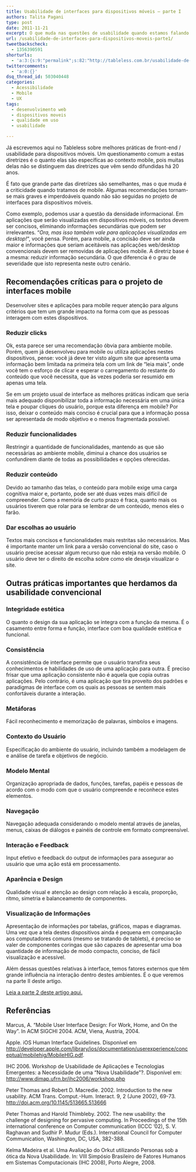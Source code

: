```yaml
---
title: Usabilidade de interfaces para dispositivos móveis – parte I
authors: Talita Pagani
type: post
date: 2011-11-21
excerpt: O que muda nas questões de usabilidade quando estamos falando em dispositivos móveis?
url: /usabilidade-de-interfaces-para-dispositivos-moveis-parte1/
tweetbackscheck:
  - 1356390591
shorturls:
  - 'a:3:{s:9:"permalink";s:82:"http://tableless.com.br/usabilidade-de-interfaces-para-dispositivos-moveis-parte1/";s:7:"tinyurl";s:26:"http://tinyurl.com/cmvg7x8";s:4:"isgd";s:19:"http://is.gd/EdGNj5";}'
twittercomments:
  - 'a:0:{}'
dsq_thread_id: 503040448
categories:
  - Acessibilidade
  - Mobile
  - UX
tags:
  - desenvolvimento web
  - dispositivos moveis
  - qualidade em uso
  - usabilidade

---
```

Já escrevemos aqui no Tableless sobre melhores práticas de front-end / usabilidade para dispositivos móveis. Um questionamento comum a estas diretrizes é o quanto elas são específicas ao contexto mobile, pois muitas delas não se distinguem das diretrizes que vêm sendo difundidas há 20 anos.

É fato que grande parte das diretrizes são semelhantes, mas o que muda é a criticidade quando tratamos de mobile. Algumas recomendações tornam-se mais graves e imperdoáveis quando não são seguidas no projeto de interfaces para dispositivos móveis.

Como exemplo, podemos usar a questão da densidade informacional. Em aplicações que serão visualizadas em dispositivos móveis, os textos devem ser concisos, eliminando informações secundárias que podem ser irrelevantes. &#8220;_Ora, mas isso também vale para aplicações visualizadas em desktop!_&#8220;, você pensa. Porém, para mobile, a concisão deve ser ainda maior e informações que seriam aceitáveis nas aplicações web/desktop convencionais devem ser removidas de aplicações mobile. A diretriz base é a mesma: reduzir informação secundária. O que diferencia é o grau de severidade que isto representa neste outro cenário.

## Recomendações críticas para o projeto de interfaces mobile

Desenvolver sites e aplicações para mobile requer atenção para alguns critérios que tem um grande impacto na forma com que as pessoas interagem com estes dispositivos.

### Reduzir clicks

Ok, esta parece ser uma recomendação óbvia para ambiente mobile. Porém, quem já desenvolveu para mobile ou utiliza aplicações nestes dispositivos, pense: você já deve ter visto algum site que apresenta uma informação bem limitada na primeira tela com um link de “leia mais”, onde você tem o esforço de clicar e esperar o carregamento do restante do conteúdo que você necessita, que às vezes poderia ser resumido em apenas uma tela.

Se em um projeto usual de interface as melhores práticas indicam que seria mais adequado disponibilizar toda a informação necessária em uma única tela e poupar cliques do usuário, porque esta diferença em mobile? Por isso, deixar o conteúdo mais conciso é crucial para que a informação possa ser apresentada de modo objetivo e o menos fragmentada possível.

### Reduzir funcionalidades

Restringir a quantidade de funcionalidades, mantendo as que são necessárias ao ambiente mobile, diminui a chance dos usuários se confundirem diante de todas as possibilidades e opções oferecidas.

### Reduzir conteúdo

Devido ao tamanho das telas, o conteúdo para mobile exige uma carga cognitiva maior e, portanto, pode ser até duas vezes mais difícil de compreender. Como a memória de curto prazo é fraca, quanto mais os usuários tiverem que rolar para se lembrar de um conteúdo, menos eles o farão.

### Dar escolhas ao usuário

Textos mais concisos e funcionalidades mais restritas são necessários. Mas é importante manter um link para a versão convencional do site, caso o usuário precise acessar algum recurso que não esteja na versão mobile. O usuário deve ter o direito de escolha sobre como ele deseja visualizar o site.

## Outras práticas importantes que herdamos da usabilidade convencional

### Integridade estética

O quanto o design da sua aplicação se integra com a função da mesma. É o casamento entre forma e função, interface com boa qualidade estética e funcional.

### Consistência

A consistência de interface permite que o usuário transfira seus conhecimentos e habilidades de uso de uma aplicação para outra. É preciso frisar que uma aplicação consistente não é aquela que copia outras aplicações. Pelo contrário, é uma aplicação que tira proveito dos padrões e paradigmas de interface com os quais as pessoas se sentem mais confortáveis durante a interação.

### Metáforas

Fácil reconhecimento e memorização de palavras, símbolos e imagens.

### Contexto do Usuário

Especificação do ambiente do usuário, incluindo também a modelagem de e análise de tarefa e objetivos de negócio.

### Modelo Mental

Organização apropriada de dados, funções, tarefas, papéis e pessoas de acordo com o modo com que o usuário compreende e reconhece estes elementos.

### Navegação

Navegação adequada considerando o modelo mental através de janelas, menus, caixas de diálogos e painéis de controle em formato compreensível.

### Interação e Feedback

Input efetivo e feedback do output de informações para assegurar ao usuário que uma ação está em processamento.

### Aparência e Design

Qualidade visual e atenção ao design com relação à escala, proporção, ritmo, simetria e balanceamento de componentes.

### Visualização de Informações

Apresentação de informações por tabelas, gráficos, mapas e diagramas. Uma vez que a tela destes dispositivos ainda é pequena em comparação aos computadores comuns (mesmo se tratando de tablets), é preciso se valer de componentes coringas que são capazes de apresentar uma boa quantidade de informação de modo compacto, conciso, de fácil visualização e acessível.

Além dessas questões relativas à interface, temos fatores externos que têm grande influência na interação dentro destes ambientes. É o que veremos na parte II deste artigo.

[Leia a parte 2 deste artigo aqui.][1]

## Referências

Marcus, A. “Mobile User Interface Design: For Work, Home, and On the Way”. In ACM SIGCHI 2004. ACM, Viena, Austria, 2004.

Apple. iOS Human Interface Guidelines. Disponível em <span style="text-decoration: underline"><a href="http://developer.apple.com/library/ios/documentation/userexperience/conceptual/mobilehig/MobileHIG.pdf">http://developer.apple.com/library/ios/documentation/userexperience/conceptual/mobilehig/MobileHIG.pdf</a></span>.

IHC 2006. Workshop de Usabilidade de Aplicações e Tecnologias Emergentes: a Necessidade de uma “Nova Usabilidade”?. Disponível em: <http://www.dimap.ufrn.br/ihc2006/workshop.php>

Peter Thomas and Robert D. Macredie. 2002. Introduction to the new usability. ACM Trans. Comput.-Hum. Interact. 9, 2 (June 2002), 69-73. <http://doi.acm.org/10.1145/513665.513666>

Peter Thomas and Harold Thimbleby. 2002. The new usability: the challenge of designing for pervasive computing. In Proceedings of the 15th international conference on Computer communication (ICCC &#8217;02), S. V. Raghavan and Sudhir P. Mudur (Eds.). International Council for Computer Communication, Washington, DC, USA, 382-388.

Kelma Madeira et al. Uma Avaliação do Orkut utilizando Personas sob a ótica da Nova Usabilidade. In: VIII Simpósio Brasileiro de Fatores Humanos em Sistemas Computacionais (IHC 2008), Porto Alegre, 2008.

 [1]: http://tableless.com.br/usabilidade-interfaces-dispositivos-moveis-parte2/
